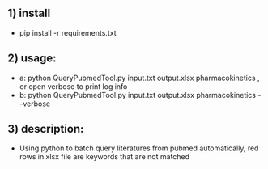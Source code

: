 ## 1) install
* pip install -r requirements.txt

## 2) usage: 
* a: python QueryPubmedTool.py input.txt  output.xlsx pharmacokinetics , or open verbose to print log info
* b: python QueryPubmedTool.py input.txt  output.xlsx pharmacokinetics --verbose 


## 3) description:
* Using python to batch query literatures from pubmed automatically, red rows in xlsx file are keywords that are not matched 